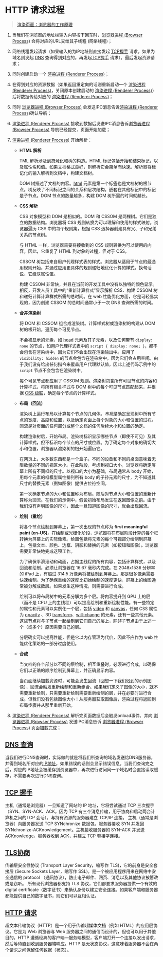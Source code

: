 
# HTTP 请求过程
> [渲染页面：浏览器的工作原理](https://developer.mozilla.org/zh-CN/docs/Web/Performance/How_browsers_work)

1. 当我们在浏览器的地址栏输入内容按下回车时，[浏览器进程 (Browser Process)](../advanced/browserPrinciples#浏览器进程-browser-process) 会将对应的URL交给其子线程 (网络线程)；

2. 网络线程发起请求（如果输入的为IP地址则直接发起 [TCP握手](./RequestProcess#tcp-握手) 请求。如果为域名则发起 [DNS](./RequestProcess#dns-查询) 查询得到对应的，再发起[TCP握手](./RequestProcess#tcp-握手) 请求），最后发起资源请求；

3. 同时创建启动一个 [渲染进程 (Renderer Process)](../advanced/browserPrinciples#渲染进程-renderer-process)；

4. 在得到对应的资源数据（如果返回重定向的话则重新启动一个 [渲染进程 (Renderer Process)](../advanced/browserPrinciples#渲染进程-renderer-process)，关闭原本创建启动的 [渲染进程 (Renderer Process)](../advanced/browserPrinciples#渲染进程-renderer-process)）后将数据传给对应的 [渲染进程 (Renderer Process)](../advanced/browserPrinciples#渲染进程-renderer-process)；

5. 同时 [浏览器进程 (Browser Process)](../advanced/browserPrinciples#浏览器进程-browser-process) 会发送IPC消息告诉[渲染进程 (Renderer Process)](../advanced/browserPrinciples#渲染进程-renderer-process)确认导航；

6. [渲染进程 (Renderer Process)](../advanced/browserPrinciples#渲染进程-renderer-process) 接收到数据后发送IPC消息告诉[浏览器进程 (Browser Process)](../advanced/browserPrinciples#浏览器进程-browser-process) 导航已经提交，页面开始加载；

7. [渲染进程 (Renderer Process)](../advanced/browserPrinciples#渲染进程-renderer-process) 开始解析：

   - **HTML 解析**

     TML 解析涉及到[符号化](https://developer.mozilla.org/zh-CN/docs/Web/API/DOMTokenList)和树的构造。HTML 标记包括开始和结束标记，以及属性名和值。如果文档格式良好，则解析它会简单而快速。解析器将标记化的输入解析到文档中，构建文档树。

     DOM 树描述了文档的内容。[html](https://developer.mozilla.org/zh-CN/docs/Web/HTML/Element/html) 元素是第一个标签也是文档树的根节点。树反映了不同标记之间的关系和层次结构。嵌套在其他标记中的标记是子节点。DOM 节点的数量越多，构建 DOM 树所需的时间就越长。

   - **CSS 解析**

     CSS 对象模型和 DOM 是相似的。DOM 和 CSSOM 是两棵树。它们是独立的数据结构。浏览器将 CSS 规则转换为可以理解和使用的样式映射。浏览器遍历 CSS 中的每个规则集，根据 CSS 选择器创建具有父、子和兄弟关系的节点树。

     与 HTML 一样，浏览器需要将接收到的 CSS 规则转换为可以使用的内容。因此，它重复了 HTML 到对象的过程，但对于 CSS。

     CSSOM 树包括来自用户代理样式表的样式。浏览器从适用于节点的最通用规则开始，并通过应用更具体的规则递归地优化计算的样式。换句话说，它级联属性值。

     构建 CSSOM 非常快，并且在当前的开发工具中没有以独特的颜色显示。相反，开发人员工具中的“重新计算样式”显示解析 CSS、构建 CSSOM 树和递归计算计算样式所需的总时间。在 web 性能优化方面，它是可轻易实现的，因为创建 CSSOM 的总时间通常小于一次 DNS 查询所需的时间。

   - **合并渲染树**

     将 DOM 和 CSSOM 组合成渲染树。计算样式树或渲染树的构建从 DOM 树的根开始，遍历每个可见节点。

     不会被显示的元素，如 [head](https://developer.mozilla.org/zh-CN/docs/Web/HTML/Element/head) 元素及其子元素，以及任何带有 `display: none` 的节点，如用户代理样式表中的 `script { display: none; }`，都不会包含在渲染树中，因为它们不会出现在渲染输出中。应用了 `visibility: hidden` 的节点会包含在渲染树中，因为它们会占用空间。由于我们没有给出任何指令来覆盖用户代理默认值，因此上述代码示例中的 `script` 节点不会包含在渲染树中。

     每个可见节点都应用了 CSSOM 规则。渲染树包含所有可见节点的内容和计算样式，将所有相关样式与 DOM 树中的每个可见节点匹配起来，并根据 [CSS 级联](https://developer.mozilla.org/zh-CN/docs/Web/CSS/Cascade)，确定每个节点的计算样式。

   - **布局（回流）**

     渲染树上运行布局以计算每个节点的几何体。*布局*是确定呈现树中所有节点的宽度、高度和位置，以及确定页面上每个对象的大小和位置的过程。回流是对页面的任何部分或整个文档的任何后续大小和位置的确定。

     构建渲染树后，开始布局。渲染树标识显示哪些节点（即使不可见）及其计算样式，但不标识每个节点的尺寸或位置。为了确定每个对象的确切大小和位置，浏览器从渲染树的根开始遍历它。

     在网页上，大多数东西都是一个盒子。不同的设备和不同的桌面意味着无限数量的不同的视区大小。在此阶段，考虑到视口大小，浏览器将确定屏幕上所有不同框的尺寸。以视口的大小为基础，布局通常从 body 开始，用每个元素的框模型属性排列所有 body 的子孙元素的尺寸，为不知道其尺寸的替换元素（例如图像）提供占位符空间。

     第一次确定节点的大小和位置称为布局。随后对节点大小和位置的重新计算称为回流。在我们的示例中，假设初始布局发生在返回图像之前。由于我们没有声明图像的尺寸，因此一旦知道图像的尺寸，就会出现回流。

   - **绘制（重绘）**

     将各个节点绘制到屏幕上，第一次出现的节点称为 **first meaningful paint (en-US)**。在绘制或光栅化阶段，浏览器将在布局阶段计算的每个框转换为屏幕上的实际像素。绘画包括将元素的每个可视部分绘制到屏幕上，包括文本、颜色、边框、阴影和替换的元素（如按钮和图像）。浏览器需要非常快地完成这项工作。

     为了确保平滑滚动和动画，占据主线程的所有内容，包括计算样式，以及回流和绘制，必须让浏览器在 16.67 毫秒内完成。在 2048x1536 分辨率的 iPad 上，有超过 314.5 万像素将被绘制到屏幕上。那是很多像素需要快速绘制。为了确保重绘的速度比初始绘制的速度更快，屏幕上的绘图通常被分解成数层。如果发生这种情况，则需要进行合成。

     绘制可以将布局树中的元素分解为多个层。将内容提升到 GPU 上的层（而不是 CPU 上的主线程）可以提高绘制和重新绘制性能。有一些特定的属性和元素可以实例化一个层，包括 [video](https://developer.mozilla.org/zh-CN/docs/Web/HTML/Element/video) 和 [canvas](https://developer.mozilla.org/zh-CN/docs/Web/HTML/Element/canvas)，任何 CSS 属性为 [opacity](https://developer.mozilla.org/zh-CN/docs/Web/CSS/opacity) 、3D [transform](https://developer.mozilla.org/zh-CN/docs/Web/CSS/transform)、[will-change](https://developer.mozilla.org/zh-CN/docs/Web/CSS/will-change) 的元素，还有一些其他元素。这些节点将与子节点一起绘制到它们自己的层上，除非子节点由于上述一个（或多个）原因需要自己的层。

     分层确实可以提高性能，但是它以内存管理为代价，因此不应作为 web 性能优化策略的一部分过度使用。

   - **合成**

     当文档的各个部分以不同的层绘制，相互重叠时，必须进行合成，以确保它们以正确的顺序绘制到屏幕上，并正确显示内容。

     当页面继续加载资源时，可能会发生回流（回想一下我们迟到的示例图像），回流会触发重新绘制和重新组合。如果我们定义了图像的大小，就不需要重新绘制，只需要重新绘制需要重新绘制的层，并在必要时进行合成。但我们没有包括图像大小！从服务器获取图像后，渲染过程将返回到布局步骤并从那里重新开始。

8. [渲染进程 (Renderer Process)](../advanced/browserPrinciples#渲染进程-renderer-process) 解析完页面数据后会触发onload事件，并向 [浏览器进程 (Browser Process)](../advanced/browserPrinciples#浏览器进程-browser-process) 发送IPC消息告诉 [浏览器进程 (Browser Process)](../advanced/browserPrinciples#浏览器进程-browser-process) 页面加载完成；


## [DNS 查询](https://developer.mozilla.org/zh-CN/docs/Glossary/DNS)

当我们进行DNS查询时，实际做的就是将我们所查询的域名发送给DNS服务器，并得到域名所对应的[IP地址](https://developer.mozilla.org/zh-CN/docs/Glossary/IP_Address)，如果错误的话则会显示错误信息。当我们查询完之后，对应的IP地址会被缓存到浏览器中，再次进行访问同一个域名时会直接读取缓存，不需要再次进行DNS查询。


## [TCP 握手](https://developer.mozilla.org/en-US/docs/Glossary/TCP_handshake)

主机（通常是浏览器）一旦知道了网站的 IP 地址，它将尝试通过 TCP 三次握手（SYN、SYN-ACK、ACK，因为 TCP 有三个消息传输，用于协商和启动两台计算机之间的TCP 会话），与持有资源的服务器建立 TCP/IP 连接。
主机（通常是浏览器）向服务器发送 TCP SYNchronize 数据包。服务器接收 SYN 并发回 SYNchronize-ACKnowledgement。主机接收服务器的 SYN-ACK 并发送 ACKnowledge。服务器收到 ACK，并建立 TCP 套接字连接。

## [TLS协商](https://developer.mozilla.org/en-US/docs/Glossary/TLS)

传输层安全性协议 (Transport Layer Security，缩写作 TLS)，它的前身是安全套接层 (Secure Sockets Layer，缩写作 SSL)，是一个被应用程序用来在网络中安全通信的 protocol （通讯协议），防止电子邮件、网页、消息以及其他协议被篡改或是窃听。
所有现代浏览器都支持 TLS 协议，它们都要求服务器提供一个有效的digital certificate（数字证书）来确认身份以建立安全连接。如果客户端和服务器都能提供自己的数字证书，则它们可以互相认证。

## [HTTP 请求](https://developer.mozilla.org/zh-CN/docs/Web/HTTP)

超文本传输协议（HTTP）是一个用于传输超媒体文档（例如 HTML）的应用层协议。它是为 Web 浏览器与 Web 服务器之间的通信而设计的，但也可以用于其他目的。HTTP 遵循经典的客户端—服务端模型，客户端打开一个连接以发出请求，然后等待直到收到服务器端响应。HTTP 是无状态协议，这意味着服务器不会在两个请求之间保留任何数据（状态）。
